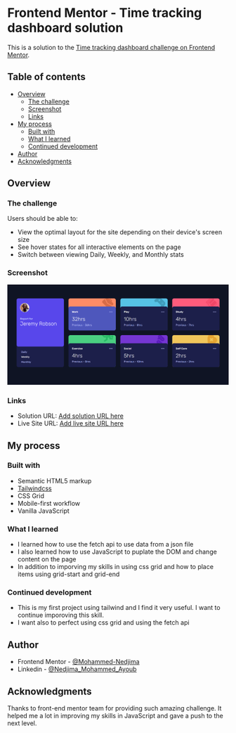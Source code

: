 # Frontend Mentor - Time tracking dashboard solution

This is a solution to the [Time tracking dashboard challenge on Frontend Mentor](https://www.frontendmentor.io/challenges/time-tracking-dashboard-UIQ7167Jw).

## Table of contents

- [Overview](#overview)
  - [The challenge](#the-challenge)
  - [Screenshot](#screenshot)
  - [Links](#links)
- [My process](#my-process)
  - [Built with](#built-with)
  - [What I learned](#what-i-learned)
  - [Continued development](#continued-development)
- [Author](#author)
- [Acknowledgments](#acknowledgments)

## Overview

### The challenge

Users should be able to:

- View the optimal layout for the site depending on their device's screen size
- See hover states for all interactive elements on the page
- Switch between viewing Daily, Weekly, and Monthly stats

### Screenshot

![](./design/screenshot.png)

### Links

- Solution URL: [Add solution URL here](https://your-solution-url.com)
- Live Site URL: [Add live site URL here](https://your-live-site-url.com)

## My process

### Built with

- Semantic HTML5 markup
- [Tailwindcss](https://tailwindcss.com/)
- CSS Grid
- Mobile-first workflow
- Vanilla JavaScript

### What I learned

- I learned how to use the fetch api to use data from a json file
- I also learned how to use JavaScript to puplate the DOM and change content on the page
- In addition to imporving my skills in using css grid and how to place items using grid-start and grid-end

### Continued development

- This is my first project using tailwind and I find it very useful. I want to continue imporoving this skill.
- I want also to perfect using css grid and using the fetch api

## Author

- Frontend Mentor - [@Mohammed-Nedjima](https://www.frontendmentor.io/profile/Mohammed-Nedjima)
- Linkedin - [@Nedjima_Mohammed_Ayoub](https://www.linkedin.com/in/mohammed-ayoub-nedjima/)

## Acknowledgments

Thanks to front-end mentor team for providing such amazing challenge. It helped me a lot in improving my skills in JavaScript and gave a push to the next level.
